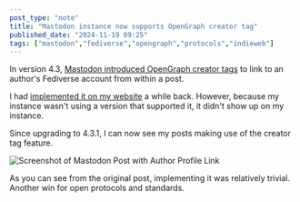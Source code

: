 ```yaml
---
post_type: "note" 
title: "Mastodon instance now supports OpenGraph creator tag"
published_date: "2024-11-19 09:25"
tags: ["mastodon","fediverse","opengraph","protocols","indieweb"]
---
```


In version 4.3, [Mastodon introduced OpenGraph creator tags](https://blog.joinmastodon.org/2024/10/mastodon-4.3/#:~:text=Helping%20writers%20and%20journalists) to link to an author's Fediverse account from within a post. 

I had [implemented it on my website](/notes/added-fediverse-og-creator-tag) a while back. However, because my instance wasn't using a version that supported it, it didn't show up on my instance.

Since upgrading to 4.3.1, I can now see my posts making use of the creator tag feature.

![Screenshot of Mastodon Post with Author Profile Link](https://github.com/user-attachments/assets/c8be21fd-daa8-40ef-b923-fd6c302ab1f3)

As you can see from the original post, implementing it was relatively trivial. Another win for open protocols and standards. 